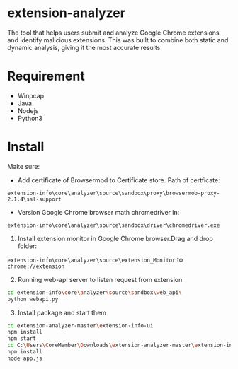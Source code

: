 # extension-analyzer

The tool that helps users submit and analyze Google Chrome extensions and identify malicious
extensions. This was built to combine both static and dynamic analysis, giving it the most
accurate results

# Requirement
- Winpcap
- Java 
- Nodejs
- Python3


# Install
Make sure:
- Add certificate of Browsermod to Certificate store. Path of certficate:

`extension-info\core\analyzer\source\sandbox\proxy\browsermob-proxy-2.1.4\ssl-support`

- Version Google Chrome browser math chromedriver in:

`extension-info\core\analyzer\source\sandbox\driver\chromedriver.exe`

1. Install extension monitor in Google Chrome browser.Drag and drop folder: 

`extension-info\core\analyzer\source\extension_Monitor` to `chrome://extension`

2. Running web-api server to listen request from extension

```sh
cd extension-info\core\analyzer\source\sandbox\web_api\
python webapi.py
```

3. Install package and start them

```sh
cd extension-analyzer-master\extension-info-ui
npm install
npm start
cd C:\Users\CoreMember\Downloads\extension-analyzer-master\extension-info
npm install
node app.js
```

